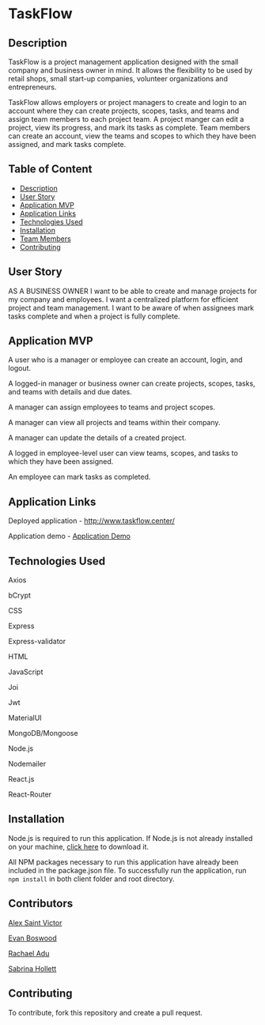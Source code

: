 
# TaskFlow

## Description

TaskFlow is a project management application designed with the small company and business owner in mind. It allows the flexibility to be used by retail shops, small start-up companies, volunteer organizations and entrepreneurs. 

TaskFlow allows employers or project managers to create and login to an account where they can create projects, scopes, tasks, and teams and assign team members to each project team. A project manger can edit a project, view its progress, and mark its tasks as complete. Team members can create an account, view the teams and scopes to which they have been assigned, and mark tasks complete.

## Table of Content

  - [Description](#description)
  - [User Story](#user-story)
  - [Application MVP](#application-mvp)
  - [Application Links](#application-links)
  - [Technologies Used](#technologies-used)
  - [Installation](#installation)
  - [Team Members](#team-members)
  - [Contributing](#contributing)


## User Story
AS A BUSINESS OWNER I want to be able to create and manage projects for my company and employees. I want a centralized platform for efficient project and team management. I want to be aware of when assignees mark tasks complete and when a project is fully complete.

## Application MVP

A user who is a manager or employee can create an account, login, and logout.

A logged-in manager or business owner can create projects, scopes, tasks, and teams with details and due dates.

A manager can assign employees to teams and project scopes. 

A manager can view all projects and teams within their company. 

A manager can update the details of a created project. 

A logged in employee-level user can view teams, scopes, and tasks to which they have been assigned. 

An employee can mark tasks as completed. 

## Application Links
Deployed application - http://www.taskflow.center/

Application demo - [Application Demo](https://drive.google.com/file/d/1Fep6iDPk7kRCSdB_yceK2oBRYWGmCkio/view)


## Technologies Used

Axios

bCrypt

CSS

Express

Express-validator

HTML

JavaScript

Joi

Jwt

MaterialUI

MongoDB/Mongoose

Node.js

Nodemailer

React.js

React-Router


## Installation

Node.js is required to run this application. If Node.js is not already installed on your machine, [click here](https://nodejs.org/en/) to download it.

All NPM packages necessary to run this application have already been included in the package.json file. To successfully run the application, run `npm install` in both client folder and root directory.

## Contributors
[Alex Saint Victor](https://github.com/jackilex)

[Evan Boswood](https://github.com/jiberjiber)

[Rachael Adu](https://github.com/rad-a)

[Sabrina Hollett](https://github.com/SabrinaCat)

## Contributing
To contribute, fork this repository and create a pull request. 

